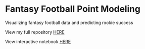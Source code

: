# Fantasy Football Point Modeling
Visualizing fantasy football data and predicting rookie success

View my full repository [HERE](https://github.com/loganchali4/Fantasy-Football)

View interactive notebook [HERE](https://deepnote.com/workspace/Logan%20Chalifour-4499e17c-38f8-4e22-9fd9-bb4212d29105/project/Fantasy-Football-37ec1120-bd1c-442f-b6e8-aab8eb5fc09e/notebook/multi_season-421d0d13b7cd49cf8d1bf050469f4845)
